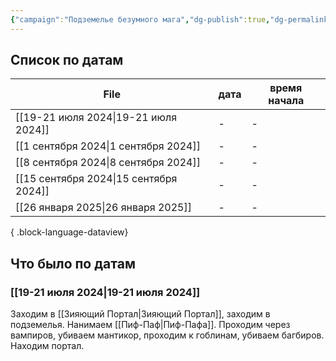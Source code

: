 ```yaml
---
{"campaign":"Подземелье безумного мага","dg-publish":true,"dg-permalink":"wdmm-journal","permalink":"/wdmm-journal/","dgPassFrontmatter":true}
---
```


## Список по датам

| File                                      | дата | время начала |
| ----------------------------------------- | ---- | ------------ |
| [[19-21 июля 2024\|19-21 июля 2024]]   | \-   | \-           |
| [[1 сентября 2024\|1 сентября 2024]]   | \-   | \-           |
| [[8 сентября 2024\|8 сентября 2024]]   | \-   | \-           |
| [[15 сентября 2024\|15 сентября 2024]] | \-   | \-           |
| [[26 января 2025\|26 января 2025]]     | \-   | \-           |

{ .block-language-dataview}

## Что было по датам
### [[19-21 июля 2024\|19-21 июля 2024]]
Заходим в [[Зияющий Портал\|Зияющий Портал]], заходим в подземелья. Нанимаем [[Пиф-Паф\|Пиф-Пафа]]. Проходим через вампиров, убиваем мантикор, проходим к гоблинам, убиваем багбиров. Находим портал.